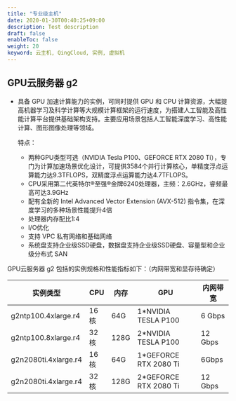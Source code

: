 ```yaml
---
title: "专业级主机"
date: 2020-01-30T00:40:25+09:00
description: Test description
draft: false
enableToc: false
weight: 20
keyword: 云主机, QingCloud, 实例, 虚拟机
---
```


## GPU云服务器 g2

- 具备 GPU 加速计算能力的实例，可同时提供 GPU 和 CPU 计算资源，大幅提高机器学习及科学计算等大规模计算框架的运行速度，为搭建人工智能及高性能计算平台提供基础架构支持。主要应用场景包括人工智能深度学习、高性能计算、图形图像处理等领域。

  特点：

  - 两种GPU类型可选（NVIDIA Tesla P100、GEFORCE RTX 2080 Ti），专门为计算加速场景优化设计，可提供3584个并行计算核心，单精度浮点运算能力达9.3TFLOPS，双精度浮点运算能力达4.7TFLOPS。
  - CPU采用第二代英特尔®至强®金牌6240处理器，主频：2.6GHz，睿频最高可达3.9GHz
  - 配有全新的 Intel Advanced Vector Extension (AVX-512) 指令集，在深度学习的多种场景性能提升4倍
  - 处理器内存配比1:4
  - I/O优化
  - 支持 VPC 私有网络和基础网络
  - 系统盘支持企业级SSD硬盘，数据盘支持企业级SSD硬盘、容量型和企业级分布式 SAN



GPU云服务器 g2 包括的实例规格和性能指标如下：（内网带宽和显存待确定）

| 实例类型             | CPU  | 内存 | GPU                   | 内网带宽 |
| -------------------- | ---- | ---- | --------------------- | -------- |
| g2ntp100.4xlarge.r4  | 16核 | 64G  | 1*NVIDIA TESLA P100   | 6 Gbps   |
| g2ntp100.8xlarge.r4  | 32核 | 128G | 2*NVIDIA TESLA P100   | 12 Gbps  |
| g2n2080ti.4xlarge.r4 | 16核 | 64G  | 1*GEFORCE RTX 2080 Ti | 6Gbps    |
| g2n2080ti.4xlarge.r4 | 32核 | 128G | 2*GEFORCE RTX 2080 Ti | 12 Gbps  |



